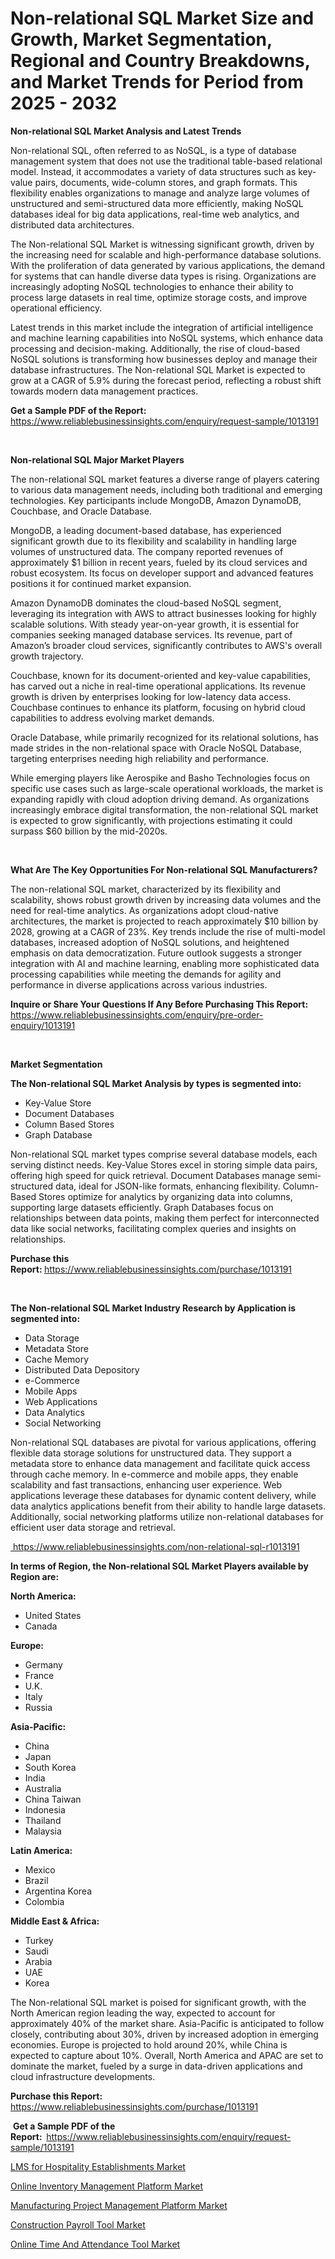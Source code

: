 <p><h1>Non-relational SQL Market Size and Growth, Market Segmentation, Regional and Country Breakdowns, and Market Trends for Period from 2025 -  2032</h1></p><p><strong>Non-relational SQL Market Analysis and Latest Trends</strong></p>
<p><p>Non-relational SQL, often referred to as NoSQL, is a type of database management system that does not use the traditional table-based relational model. Instead, it accommodates a variety of data structures such as key-value pairs, documents, wide-column stores, and graph formats. This flexibility enables organizations to manage and analyze large volumes of unstructured and semi-structured data more efficiently, making NoSQL databases ideal for big data applications, real-time web analytics, and distributed data architectures.</p><p>The Non-relational SQL Market is witnessing significant growth, driven by the increasing need for scalable and high-performance database solutions. With the proliferation of data generated by various applications, the demand for systems that can handle diverse data types is rising. Organizations are increasingly adopting NoSQL technologies to enhance their ability to process large datasets in real time, optimize storage costs, and improve operational efficiency.</p><p>Latest trends in this market include the integration of artificial intelligence and machine learning capabilities into NoSQL systems, which enhance data processing and decision-making. Additionally, the rise of cloud-based NoSQL solutions is transforming how businesses deploy and manage their database infrastructures. The Non-relational SQL Market is expected to grow at a CAGR of 5.9% during the forecast period, reflecting a robust shift towards modern data management practices.</p></p>
<p><strong>Get a Sample PDF of the Report:&nbsp;</strong> <a href="https://www.reliablebusinessinsights.com/enquiry/request-sample/1013191?utm_campaign=113&utm_medium=2&utm_source=Github&utm_content=ia&utm_term=11032025&utm_id=non-relational-sql">https://www.reliablebusinessinsights.com/enquiry/request-sample/1013191</a></p>
<p>&nbsp;</p>
<p><strong>Non-relational SQL Major Market Players</strong></p>
<p><p>The non-relational SQL market features a diverse range of players catering to various data management needs, including both traditional and emerging technologies. Key participants include MongoDB, Amazon DynamoDB, Couchbase, and Oracle Database.</p><p>MongoDB, a leading document-based database, has experienced significant growth due to its flexibility and scalability in handling large volumes of unstructured data. The company reported revenues of approximately $1 billion in recent years, fueled by its cloud services and robust ecosystem. Its focus on developer support and advanced features positions it for continued market expansion.</p><p>Amazon DynamoDB dominates the cloud-based NoSQL segment, leveraging its integration with AWS to attract businesses looking for highly scalable solutions. With steady year-on-year growth, it is essential for companies seeking managed database services. Its revenue, part of Amazon’s broader cloud services, significantly contributes to AWS's overall growth trajectory.</p><p>Couchbase, known for its document-oriented and key-value capabilities, has carved out a niche in real-time operational applications. Its revenue growth is driven by enterprises looking for low-latency data access. Couchbase continues to enhance its platform, focusing on hybrid cloud capabilities to address evolving market demands.</p><p>Oracle Database, while primarily recognized for its relational solutions, has made strides in the non-relational space with Oracle NoSQL Database, targeting enterprises needing high reliability and performance.</p><p>While emerging players like Aerospike and Basho Technologies focus on specific use cases such as large-scale operational workloads, the market is expanding rapidly with cloud adoption driving demand. As organizations increasingly embrace digital transformation, the non-relational SQL market is expected to grow significantly, with projections estimating it could surpass $60 billion by the mid-2020s.</p></p>
<p>&nbsp;</p>
<p><strong>What Are The Key Opportunities For Non-relational SQL Manufacturers?</strong></p>
<p><p>The non-relational SQL market, characterized by its flexibility and scalability, shows robust growth driven by increasing data volumes and the need for real-time analytics. As organizations adopt cloud-native architectures, the market is projected to reach approximately $10 billion by 2028, growing at a CAGR of 23%. Key trends include the rise of multi-model databases, increased adoption of NoSQL solutions, and heightened emphasis on data democratization. Future outlook suggests a stronger integration with AI and machine learning, enabling more sophisticated data processing capabilities while meeting the demands for agility and performance in diverse applications across various industries.</p></p>
<p><strong>Inquire or Share Your Questions If Any Before Purchasing This Report:</strong> <a href="https://www.reliablebusinessinsights.com/enquiry/pre-order-enquiry/1013191?utm_campaign=113&utm_medium=2&utm_source=Github&utm_content=ia&utm_term=11032025&utm_id=non-relational-sql">https://www.reliablebusinessinsights.com/enquiry/pre-order-enquiry/1013191</a></p>
<p>&nbsp;</p>
<p><strong>Market Segmentation</strong></p>
<p><strong>The Non-relational SQL Market Analysis by types is segmented into:</strong></p>
<p><ul><li>Key-Value Store</li><li>Document Databases</li><li>Column Based Stores</li><li>Graph Database</li></ul></p>
<p><p>Non-relational SQL market types comprise several database models, each serving distinct needs. Key-Value Stores excel in storing simple data pairs, offering high speed for quick retrieval. Document Databases manage semi-structured data, ideal for JSON-like formats, enhancing flexibility. Column-Based Stores optimize for analytics by organizing data into columns, supporting large datasets efficiently. Graph Databases focus on relationships between data points, making them perfect for interconnected data like social networks, facilitating complex queries and insights on relationships.</p></p>
<p><strong>Purchase this Report:&nbsp;</strong><a href="https://www.reliablebusinessinsights.com/purchase/1013191?utm_campaign=113&utm_medium=2&utm_source=Github&utm_content=ia&utm_term=11032025&utm_id=non-relational-sql">https://www.reliablebusinessinsights.com/purchase/1013191</a></p>
<p>&nbsp;</p>
<p><strong>The Non-relational SQL Market Industry Research by Application is segmented into:</strong></p>
<p><ul><li>Data Storage</li><li>Metadata Store</li><li>Cache Memory</li><li>Distributed Data Depository</li><li>e-Commerce</li><li>Mobile Apps</li><li>Web Applications</li><li>Data Analytics</li><li>Social Networking</li></ul></p>
<p><p>Non-relational SQL databases are pivotal for various applications, offering flexible data storage solutions for unstructured data. They support a metadata store to enhance data management and facilitate quick access through cache memory. In e-commerce and mobile apps, they enable scalability and fast transactions, enhancing user experience. Web applications leverage these databases for dynamic content delivery, while data analytics applications benefit from their ability to handle large datasets. Additionally, social networking platforms utilize non-relational databases for efficient user data storage and retrieval.</p></p>
<p><a href="https://www.reliablebusinessinsights.com/non-relational-sql-r1013191?utm_campaign=113&utm_medium=2&utm_source=Github&utm_content=ia&utm_term=11032025&utm_id=non-relational-sql">&nbsp;https://www.reliablebusinessinsights.com/non-relational-sql-r1013191</a></p>
<p><strong>In terms of Region, the Non-relational SQL Market Players available by Region are:</strong></p>
<p>
    <p> <strong> North America: </strong>
        <ul>
            <li>United States</li>
            <li>Canada</li>
        </ul>
        </p> 
    <p> <strong> Europe: </strong>
        <ul>
            <li>Germany</li>
            <li>France</li>
            <li>U.K.</li>
            <li>Italy</li>
            <li>Russia</li>
        </ul>
        </p> 
    <p> <strong> Asia-Pacific: </strong>
        <ul>
            <li>China</li>
            <li>Japan</li>
            <li>South Korea</li>
            <li>India</li>
            <li>Australia</li>
            <li>China Taiwan</li>
            <li>Indonesia</li>
            <li>Thailand</li>
            <li>Malaysia</li>
        </ul>
        </p> 
    <p> <strong> Latin America: </strong>
        <ul>
            <li>Mexico</li>
            <li>Brazil</li>
            <li>Argentina Korea</li>
            <li>Colombia</li>
        </ul>
        </p> 
    <p> <strong> Middle East & Africa: </strong>
        <ul>
            <li>Turkey</li>
            <li>Saudi</li>
            <li>Arabia</li>
            <li>UAE</li>
            <li>Korea</li>
        </ul>
    </p>
    </p>
<p><p>The Non-relational SQL market is poised for significant growth, with the North American region leading the way, expected to account for approximately 40% of the market share. Asia-Pacific is anticipated to follow closely, contributing about 30%, driven by increased adoption in emerging economies. Europe is projected to hold around 20%, while China is expected to capture about 10%. Overall, North America and APAC are set to dominate the market, fueled by a surge in data-driven applications and cloud infrastructure developments.</p></p>
<p><strong>Purchase this Report: </strong><a href="https://www.reliablebusinessinsights.com/purchase/1013191?utm_campaign=113&utm_medium=2&utm_source=Github&utm_content=ia&utm_term=11032025&utm_id=non-relational-sql">https://www.reliablebusinessinsights.com/purchase/1013191</a></p>
<p>&nbsp;<strong>Get a Sample PDF of the Report:&nbsp;&nbsp;</strong><a href="https://www.reliablebusinessinsights.com/enquiry/request-sample/1013191?utm_campaign=113&utm_medium=2&utm_source=Github&utm_content=ia&utm_term=11032025&utm_id=non-relational-sql">https://www.reliablebusinessinsights.com/enquiry/request-sample/1013191</a></p>
<p><strong></strong></p>
<p><p><a href="https://github.com/edriceakeime/Market-Research-Report-List-1/blob/main/lms-for-hospitality-establishments-market.md?utm_campaign=113&utm_medium=2&utm_source=Github&utm_content=ia&utm_term=11032025&utm_id=non-relational-sql">LMS for Hospitality Establishments Market</a></p><p><a href="https://github.com/kitkaeberz5z/Market-Research-Report-List-1/blob/main/online-inventory-management-platform-market.md?utm_campaign=113&utm_medium=2&utm_source=Github&utm_content=ia&utm_term=11032025&utm_id=non-relational-sql">Online Inventory Management Platform Market</a></p><p><a href="https://github.com/seppelharjap/Market-Research-Report-List-1/blob/main/manufacturing-project-management-platform-market.md?utm_campaign=113&utm_medium=2&utm_source=Github&utm_content=ia&utm_term=11032025&utm_id=non-relational-sql">Manufacturing Project Management Platform Market</a></p><p><a href="https://github.com/gakpasulgun/Market-Research-Report-List-1/blob/main/construction-payroll-tool-market.md?utm_campaign=113&utm_medium=2&utm_source=Github&utm_content=ia&utm_term=11032025&utm_id=non-relational-sql">Construction Payroll Tool Market</a></p><p><a href="https://github.com/snelldimkeod/Market-Research-Report-List-1/blob/main/online-time-and-attendance-tool-market.md?utm_campaign=113&utm_medium=2&utm_source=Github&utm_content=ia&utm_term=11032025&utm_id=non-relational-sql">Online Time And Attendance Tool Market</a></p></p>